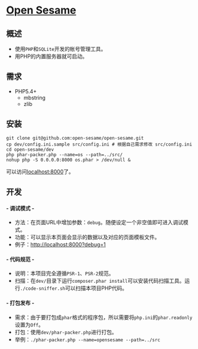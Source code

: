 [Open Sesame](http://liuxd.github.io/open-sesame)
============

## 概述
+ 使用`PHP`和`SQLite`开发的帐号管理工具。
+ 用PHP的内置服务器就可启动。

## 需求
+ PHP5.4+
	+ mbstring
    + zlib

## 安装

    git clone git@github.com:open-sesame/open-sesame.git
    cp dev/config.ini.sample src/config.ini # 根据自己需求修改 src/config.ini
    cd open-sesame/dev
    php phar-packer.php --name=os --path=../src/
    nohup php -S 0.0.0.0:8000 os.phar > /dev/null &

可以访问<localhost:8000>了。

## 开发

#### - 调试模式 -
+ 方法：在页面URL中增加参数：`debug`。随便设定一个非空值即可进入调试模式。
+ 功能：可以显示本页面会显示的数据以及对应的页面模板文件。
+ 例子：<http://localhost:8000?debug=1>

#### - 代码规范 -
+ 说明：本项目完全遵循`PSR-1`、`PSR-2`规范。
+ 扫描：在`dev/`目录下运行`composer.phar install`可以安装代码扫描工具。运行`./code-sniffer.sh`可以扫描本项目PHP代码。

#### - 打包发布 -
+ 需求：由于要打包成`phar`格式的程序包，所以需要将`php.ini`的`phar.readonly`设置为`Off`。
+ 打包：使用`dev/phar-packer.php`进行打包。
+ 举例：`./phar-packer.php --name=opensesame --path=../src`
